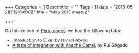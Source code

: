 +++
Categories = []
Description = ""
Tags = []
date = "2015-05-28T12:00:00Z"
title = "May 2015 meetup"

+++

On this edition of [Porto.codes](https://www.meetup.com/portocodes/events/222692619/), we had the following talks:

* [Introduction to Elixir](https://www.youtube.com/watch?v=wTJZCspA-wU), by Ismael Abreu
* [A taste of integration with Apache Camel](https://www.youtube.com/watch?v=X36jYzMY8Zk), by Rui Salgado
